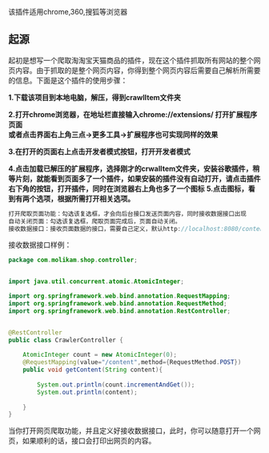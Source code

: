 该插件适用chrome,360,搜狐等浏览器
## 起源
起初是想写一个爬取淘淘宝天猫商品的插件，现在这个插件抓取所有网站的整个网页内容。由于抓取的是整个网页内容，你得到整个网页内容后需要自己解析所需要的信息。下面是这个插件的使用步骤：

**1.下载该项目到本地电脑，解压，得到crawlItem文件夹**

**2.打开chrome浏览器，在地址栏直接输入chrome://extensions/ 打开扩展程序页面**
**<br/>或者点击界面右上角三点->更多工具->扩展程序也可实现同样的效果**

**3.在打开的页面右上点击开发者模式按钮，打开开发者模式**

**4.点击加载已解压的扩展程序，选择刚才的crwalItem文件夹，安装谷歌插件，稍等片刻，就能看到页面多了一个插件，如果安装的插件没有自动打开，请点击插件右下角的按钮，打开插件，同时在浏览器右上角也多了一个图标**
**5.点击图标，看到有两个选项，根据所需打开相关选项。**



```java
打开爬取页面功能：勾选该复选框，才会向后台接口发送页面内容，同时接收数据接口出现
自动关闭页面：勾选该复选框，爬取页面完成后，页面自动关闭。
接收数据接口：接收页面数据的接口，需要自己定义，默认http://localhost:8080/content,与 打开爬取页面功能 联动
```
接收数据接口样例：
```java
package com.molikam.shop.controller;


import java.util.concurrent.atomic.AtomicInteger;

import org.springframework.web.bind.annotation.RequestMapping;
import org.springframework.web.bind.annotation.RequestMethod;
import org.springframework.web.bind.annotation.RestController;


@RestController
public class CrawlerController {
	
	AtomicInteger count = new AtomicInteger(0);
	@RequestMapping(value="/content",method={RequestMethod.POST})
	public void getContent(String content){
		
		System.out.println(count.incrementAndGet());
		System.out.println(content);
		
	}
}

```
当你打开网页爬取功能，并且定义好接收数据接口，此时，你可以随意打开一个网页，如果顺利的话，接口会打印出网页的内容。
